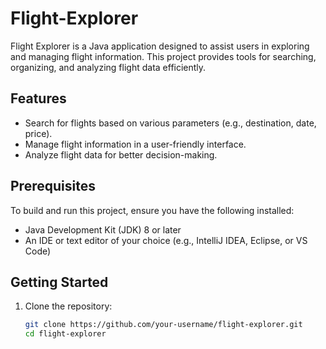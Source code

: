 # Flight-Explorer

Flight Explorer is a Java application designed to assist users in exploring and managing flight information. This project provides tools for searching, organizing, and analyzing flight data efficiently.

## Features

- Search for flights based on various parameters (e.g., destination, date, price).
- Manage flight information in a user-friendly interface.
- Analyze flight data for better decision-making.

## Prerequisites

To build and run this project, ensure you have the following installed:

- Java Development Kit (JDK) 8 or later
- An IDE or text editor of your choice (e.g., IntelliJ IDEA, Eclipse, or VS Code)

## Getting Started

1. Clone the repository:

   ```bash
   git clone https://github.com/your-username/flight-explorer.git
   cd flight-explorer
